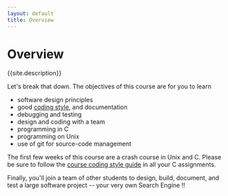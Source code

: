 ```yaml
---
layout: default
title: Overview
---
```


Overview
==========

{{site.description}}

Let's break that down.
The objectives of this course are for you to learn

  * software design principles
  * good [coding style]({{site.resources}}/CodingStyle.html), and documentation
  * debugging and testing
  * design and coding with a team
  * programming in C
  * programming on Unix
  * use of git for source-code management

The first few weeks of this course are a crash course in Unix and C.
Please be sure to follow the [course coding
style guide]({{site.resources}}/CodingStyle.html) in all your C assignments.

Finally, you'll join a team of other students to design, build,
document, and test a large software project -- your very own Search
Engine !!
